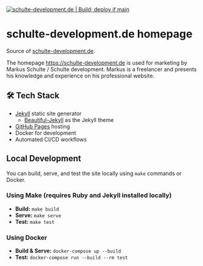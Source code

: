 [![schulte-development.de | Build; deploy if main](https://github.com/SchulteDev/SchulteDev/actions/workflows/schulte-development-de_build-deploy.yml/badge.svg)](https://github.com/SchulteDev/SchulteDev/actions/workflows/schulte-development-de_build-deploy.yml)

# schulte-development.de homepage

Source of [schulte-development.de](https://schulte-development.de).

The homepage https://schulte-development.de is used for marketing by Markus Schulte / Schulte
development. Markus is a freelancer and presents his knowledge and experience on his professional
website.

## 🛠️ Tech Stack

- [Jekyll](https://jekyllrb.com) static site generator
  - [Beautiful-Jekyll](https://beautifuljekyll.com) as the Jekyll theme
- [GitHub Pages](https://pages.github.com/) hosting
- Docker for development
- Automated CI/CD workflows

## Local Development

You can build, serve, and test the site locally using `make` commands or Docker.

### Using Make (requires Ruby and Jekyll installed locally)

- **Build:** `make build`
- **Serve:** `make serve`
- **Test:** `make test`

### Using Docker

- **Build & Serve:** `docker-compose up --build`
- **Test:** `docker-compose run --build --rm test`
